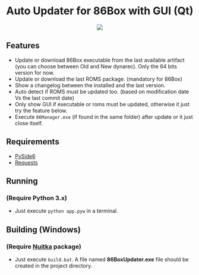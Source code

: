 # Auto Updater for 86Box with GUI (Qt)

<p align="center">
  <img src="https://github.com/user-attachments/assets/24408e2d-ec27-40a9-a7c4-58acb8962ed3"/>
</p>

## Features
- Update or download 86Box executable from the last available artifact (you can choose between Old and New dynarec). Only the 64 bits version for now.
- Update or download the last ROMS package. (mandatory for 86Box)
- Show a changelog between the installed and the last version.
- Auto detect if ROMS must be updated too. (based on modification date Vs the last commit date)
- Only show GUI if executable or roms must be updated, otherwise it just try the feature below.
- Execute `86Manager.exe` (if found in the same folder) after update or it just close itself.

## Requirements
- [PySide6](https://pypi.org/project/PySide6/)
- [Requests](https://pypi.org/project/requests/)

## Running
### (Require Python 3.x)
- Just execute `python app.pyw` in a terminal.

## Building (Windows)
### (Require [Nuitka](https://pypi.org/project/Nuitka/) package)
- Just execute `build.bat`. A file named **86BoxUpdater.exe** file should be created in the project directory.
